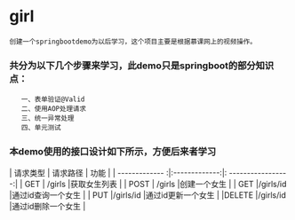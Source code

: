 # girl
    创建一个springbootdemo为以后学习，这个项目主要是根据慕课网上的视频操作。
### 共分为以下几个步骤来学习，此demo只是springboot的部分知识点：
       一、表单验证@Valid
       二、使用AOP处理请求
       三、统一异常处理
       四、单元测试
### 本demo使用的接口设计如下所示，方便后来者学习

| 请求类型       | 请求路径      | 功能               |
| ------------- :|:-------------:|: -----------------:|
| GET            | /girls        |获取女生列表        |
| POST           | /girls        |创建一个女生        |
| GET            |/girls/id      |通过id查询一个女生  |
| PUT            |/girls/id      |通过id更新一个女生  |
|DELETE          |/girls/id      |通过id删除一个女生  |

        

